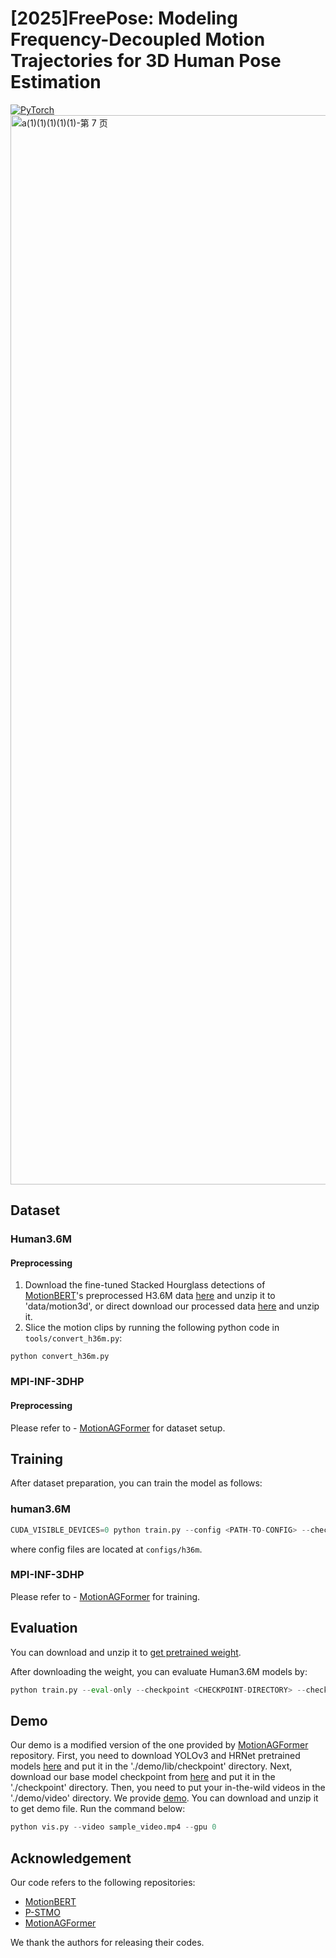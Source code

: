 # [2025]FreePose: Modeling Frequency-Decoupled Motion Trajectories for 3D Human Pose Estimation
[![PyTorch](https://img.shields.io/badge/-PyTorch-ff69b4?style=flat&logo=pytorch&logoColor=white)](https://pytorch.org/get-started/locally/)
<img width="4849" height="1711" alt="a(1)(1)(1)(1)(1)-第 7 页" src="https://github.com/user-attachments/assets/af95594b-bd95-4fa6-88e9-0af5937fc15c" />

## Dataset

### Human3.6M

#### Preprocessing

1. Download the fine-tuned Stacked Hourglass detections of [MotionBERT](https://github.com/Walter0807/MotionBERT/blob/main/docs/pose3d.md)'s preprocessed H3.6M data [here](https://1drv.ms/u/s!AvAdh0LSjEOlgU7BuUZcyafu8kzc?e=vobkjZ) and unzip it to 'data/motion3d', or direct download our processed data [here](https://drive.google.com/file/d/1WWoVAae7YKKKZpa1goO_7YcwVFNR528S/view?usp=sharing) and unzip it.
2. Slice the motion clips by running the following python code in `tools/convert_h36m.py`:

```
python convert_h36m.py
```

### MPI-INF-3DHP

#### Preprocessing

Please refer to - [MotionAGFormer](https://github.com/taatiteam/motionagformer) for dataset setup.

## Training

After dataset preparation, you can train the model as follows:

### human3.6M

```python
CUDA_VISIBLE_DEVICES=0 python train.py --config <PATH-TO-CONFIG> --checkpoint <PATH-TO-CHECKPOINT>
```

where config files are located at `configs/h36m`.

### MPI-INF-3DHP

Please refer to - [MotionAGFormer](https://github.com/taatiteam/motionagformer) for training.

## Evaluation

You can download and unzip it to [get pretrained weight](https://drive.google.com/file/d/1yhXX7VbAjRubZrxd-Rryq3bwYL1b8ko8/view?usp=sharing).

After downloading the weight, you can evaluate Human3.6M models by:

```python
python train.py --eval-only --checkpoint <CHECKPOINT-DIRECTORY> --checkpoint-file <CHECKPOINT-FILE-NAME> --config <PATH-TO-CONFIG>
```

## Demo

Our demo is a modified version of the one provided by [MotionAGFormer](https://github.com/taatiteam/MotionAGFormer) repository. First, you need to download YOLOv3 and HRNet pretrained models [here](https://drive.google.com/drive/folders/1_ENAMOsPM7FXmdYRbkwbFHgzQq_B_NQA?usp=sharing) and put it in the './demo/lib/checkpoint' directory. Next, download our base model checkpoint from [here](https://drive.google.com/file/d/1yhXX7VbAjRubZrxd-Rryq3bwYL1b8ko8/view?usp=sharing) and put it in the './checkpoint' directory. Then, you need to put your in-the-wild videos in the './demo/video' directory. We provide [demo](https://drive.google.com/file/d/1hbK1HDz1nMTGYcczOC5r33Mk8nAtLZCr/view?usp=sharing). You can download and unzip it to get demo file. Run the command below:

```python
python vis.py --video sample_video.mp4 --gpu 0
```

## Acknowledgement

Our code refers to the following repositories:

- [MotionBERT](https://github.com/Walter0807/MotionBERT)
- [P-STMO](https://github.com/paTRICK-swk/P-STMO)
- [MotionAGFormer](https://github.com/taatiteam/MotionAGFormer)

We thank the authors for releasing their codes.
